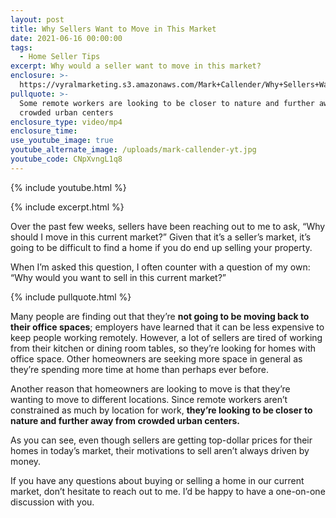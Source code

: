 ```yaml
---
layout: post
title: Why Sellers Want to Move in This Market
date: 2021-06-16 00:00:00
tags:
  - Home Seller Tips
excerpt: Why would a seller want to move in this market?
enclosure: >-
  https://vyralmarketing.s3.amazonaws.com/Mark+Callender/Why+Sellers+Want+to+Move+in+This+Market.mp4
pullquote: >-
  Some remote workers are looking to be closer to nature and further away from
  crowded urban centers
enclosure_type: video/mp4
enclosure_time:
use_youtube_image: true
youtube_alternate_image: /uploads/mark-callender-yt.jpg
youtube_code: CNpXvngL1q8
---
```

{% include youtube.html %}

{% include excerpt.html %}

Over the past few weeks, sellers have been reaching out to me to ask, “Why should I move in this current market?” Given that it’s a seller’s market, it’s going to be difficult to find a home if you do end up selling your property.

When I’m asked this question, I often counter with a question of my own: “Why would you want to sell in this current market?”&nbsp;

{% include pullquote.html %}

Many people are finding out that they’re **not going to be moving back to their office spaces**; employers have learned that it can be less expensive to keep people working remotely. However, a lot of sellers are tired of working from their kitchen or dining room tables, so they’re looking for homes with office space. Other homeowners are seeking more space in general as they’re spending more time at home than perhaps ever before.

Another reason that homeowners are looking to move is that they’re wanting to move to different locations. Since remote workers aren’t constrained as much by location for work, **they’re looking to be closer to nature and further away from crowded urban centers.**

As you can see, even though sellers are getting top-dollar prices for their homes in today’s market, their motivations to sell aren’t always driven by money.

If you have any questions about buying or selling a home in our current market, don’t hesitate to reach out to me. I’d be happy to have a one-on-one discussion with you.
